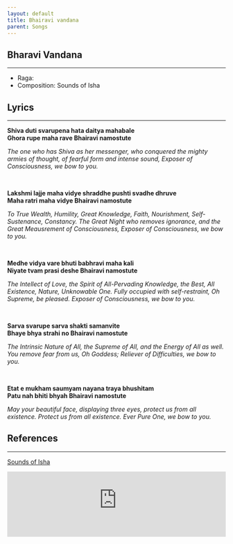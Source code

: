 ```yaml
---
layout: default
title: Bhairavi vandana
parent: Songs
---
```


## Bharavi Vandana
---
- Raga: 
- Composition: Sounds of Isha

## Lyrics
---

<p>
    <strong>
        Shiva duti svarupena hata daitya mahabale
        <br>
        Ghora rupe maha rave Bhairavi namostute
    </strong>
</p>

<p>
    <em>
        The one who has Shiva as her messenger, who conquered the mighty armies of thought, of fearful form and intense sound, Exposer of Consciousness, we bow to you.
    </em>
</p>

<br>

<p>
    <strong>
        Lakshmi lajje maha vidye shraddhe pushti svadhe dhruve
        <br>
        Maha ratri maha vidye Bhairavi namostute
    </strong>
</p>

<p>
    <em>
        To True Wealth, Humility, Great Knowledge, Faith, Nourishment, Self-Sustenance, Constancy. The Great Night who removes ignorance, and the Great Meausrement of Consciousness, Exposer of Consciousness, we bow to you.
    </em>
</p>

<br>

<p>
    <strong>
        Medhe vidya vare bhuti babhravi maha kali
        <br>
        Niyate tvam prasi deshe Bhairavi namostute
    </strong>
</p>

<p>
    <em>
        The Intellect of Love, the Spirit of All-Pervading Knowledge, the Best, All Existence, Nature, Unknowable One. Fully occupied with self-restraint, Oh Supreme, be pleased. Exposer of Consciousness, we bow to you.
    </em>
</p>

<br>

<p>
    <strong>
        Sarva svarupe sarva shakti samanvite
        <br>
        Bhaye bhya strahi no Bhairavi namostute
    </strong>
</p>

<p>
    <em>
        The Intrinsic Nature of All, the Supreme of All, and the Energy of All as well. You remove fear from us, Oh Goddess; Reliever of Difficulties, we bow to you.
    </em>
</p>

<br>

<p>
    <strong>
        Etat e mukham saumyam nayana traya bhushitam
        <br>
        Patu nah bhiti bhyah Bhairavi namostute
    </strong>
</p>

<p>
    <em>
        May your beautiful face, displaying three eyes, protect us from all existence. Protect us from all existence. Ever Pure One, we bow to you.
    </em>
</p>


## References
---
[Sounds of Isha](https://open.spotify.com/track/2BPfuEhYccGXJe4nXCW9XT?si=o7hDpwbwSByfEs7fCt4ZIw)

<iframe width="100%" src="https://www.youtube-nocookie.com/embed/3jSEc7ZJ1Z8" frameborder="0" allow="accelerometer; autoplay; clipboard-write; encrypted-media; gyroscope; picture-in-picture" allowfullscreen></iframe>
